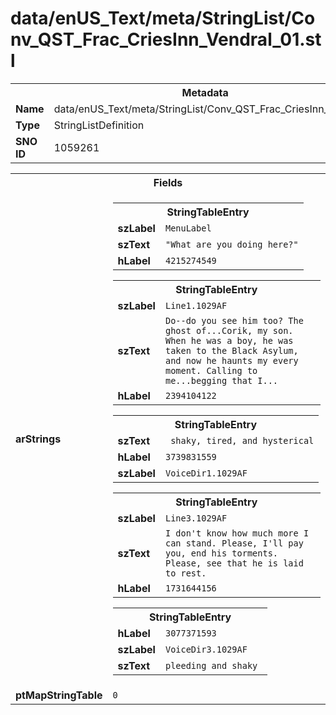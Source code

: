 <h1>data/enUS_Text/meta/StringList/Conv_QST_Frac_CriesInn_Vendral_01.stl</h1><table><tr><th colspan="100%">Metadata</th></tr><tr><td><b>Name</b></td><td>data/enUS_Text/meta/StringList/Conv_QST_Frac_CriesInn_Vendral_01.stl</td></tr><tr><td><b>Type</b></td><td>StringListDefinition</td></tr><tr><td><b>SNO ID</b></td><td>1059261</td></tr></table>

<table><tr><th colspan="100%">Fields</th></tr><tr><td><b>arStrings</b></td><td><table><tr><th colspan="100%">StringTableEntry</th></tr><tr><td><b>szLabel</b></td><td><code>MenuLabel</code></td></tr><tr><td><b>szText</b></td><td><code>"What are you doing here?"</code></td></tr><tr><td><b>hLabel</b></td><td><code>4215274549</code></td></tr></table>


<table><tr><th colspan="100%">StringTableEntry</th></tr><tr><td><b>szLabel</b></td><td><code>Line1.1029AF</code></td></tr><tr><td><b>szText</b></td><td><code>Do--do you see him too? The ghost of...Corik, my son. When he was a boy, he was taken to the Black Asylum, and now he haunts my every moment. Calling to me...begging that I...</code></td></tr><tr><td><b>hLabel</b></td><td><code>2394104122</code></td></tr></table>


<table><tr><th colspan="100%">StringTableEntry</th></tr><tr><td><b>szText</b></td><td><code> shaky, tired, and hysterical</code></td></tr><tr><td><b>hLabel</b></td><td><code>3739831559</code></td></tr><tr><td><b>szLabel</b></td><td><code>VoiceDir1.1029AF</code></td></tr></table>


<table><tr><th colspan="100%">StringTableEntry</th></tr><tr><td><b>szLabel</b></td><td><code>Line3.1029AF</code></td></tr><tr><td><b>szText</b></td><td><code>I don't know how much more I can stand. Please, I'll pay you, end his torments. Please, see that he is laid to rest.</code></td></tr><tr><td><b>hLabel</b></td><td><code>1731644156</code></td></tr></table>


<table><tr><th colspan="100%">StringTableEntry</th></tr><tr><td><b>hLabel</b></td><td><code>3077371593</code></td></tr><tr><td><b>szLabel</b></td><td><code>VoiceDir3.1029AF</code></td></tr><tr><td><b>szText</b></td><td><code>pleeding and shaky </code></td></tr></table>


</td></tr><tr><td><b>ptMapStringTable</b></td><td><code>0</code></td></tr></table>

